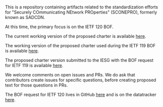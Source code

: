 This is a repository containing artifacts related to the standardization efforts for "Securely COmmunicating NEtwork PROperties" (SCONEPRO), formerly known as SADCDN.

At this time, the primary focus is on the IETF 120 BOF.

The current working version of the proposed charter is available [here](https://github.com/mjoras/SCONE-PROTOCL/blob/main/documents/charter.md).

The working version of the proposed charter used during the IETF 119 BOF is available [here](https://github.com/mjoras/SCONE-PROTOCL/blob/main/documents/charter-as-of-119-BOF.md).

The proposed charter version submitted to the IESG with the BOF request for IETF 119 is available [here](https://github.com/mjoras/SCONE-PROTOCL/blob/main/documents/charter-submitted-with-119-BOF-request.md).

We welcome comments on open issues and PRs. We do ask that contributors create issues for specific questions, before creating proposed text for those questions in PRs. 

The BOF request for IETF 120 lives in GitHub [here](https://github.com/mjoras/SCONE-PROTOCL/blob/main/meetings/bof-120/bof-request.md) and is on the datatracker [here](https://datatracker.ietf.org/doc/bofreq-joras-sconepro/).
